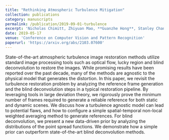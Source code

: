 ```yaml
---
title: "Rethinking Atmospheric Turbulence Mitigation"
collection: publications
category: manuscripts
permalink: /publication/2019-09-01-turbulence
excerpt: 'Nicholas Chimitt, Zhiyuan Mao, **Guanzhe Hong**, Stanley Chan'
date: 2019-05-17
venue: 'Conference on Computer Vision and Pattern Recognition'
paperurl: 'https://arxiv.org/abs/2103.07600'
---
```


State-of-the-art atmospheric turbulence image restoration methods utilize standard image processing tools such as optical flow, lucky region and blind deconvolution to restore the images. While promising results have been reported over the past decade, many of the methods are agnostic to the physical model that generates the distortion. In this paper, we revisit the turbulence restoration problem by analyzing the reference frame generation and the blind deconvolution steps in a typical restoration pipeline. By leveraging tools in large deviation theory, we rigorously prove the minimum number of frames required to generate a reliable reference for both static and dynamic scenes. We discuss how a turbulence agnostic model can lead to potential flaws, and how to configure a simple spatial-temporal non-local weighted averaging method to generate references. For blind deconvolution, we present a new data-driven prior by analyzing the distributions of the point spread functions. We demonstrate how a simple prior can outperform state-of-the-art blind deconvolution methods.
